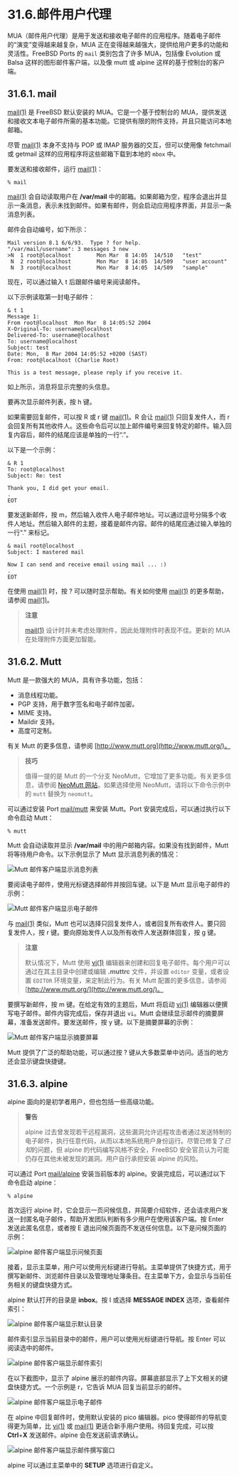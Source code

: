 # 31.6.邮件用户代理

MUA（邮件用户代理）是用于发送和接收电子邮件的应用程序。随着电子邮件的“演变”变得越来越复杂，MUA 正在变得越来越强大，提供给用户更多的功能和灵活性。FreeBSD Ports  的 `mail` 类别包含了许多 MUA，包括像 Evolution 或 Balsa 这样的图形邮件客户端，以及像 mutt 或 alpine 这样的基于控制台的客户端。

## 31.6.1. mail

[mail(1)](https://man.freebsd.org/cgi/man.cgi?query=mail&sektion=1&format=html) 是 FreeBSD 默认安装的 MUA。它是一个基于控制台的 MUA，提供发送和接收文本电子邮件所需的基本功能。它提供有限的附件支持，并且只能访问本地邮箱。

尽管 [mail(1)](https://man.freebsd.org/cgi/man.cgi?query=mail&sektion=1&format=html) 本身不支持与 POP 或 IMAP 服务器的交互，但可以使用像 fetchmail 或 getmail 这样的应用程序将这些邮箱下载到本地的 `mbox` 中。

要发送和接收邮件，运行 [mail(1)](https://man.freebsd.org/cgi/man.cgi?query=mail&sektion=1&format=html)：

```
% mail
```

[mail(1)](https://man.freebsd.org/cgi/man.cgi?query=mail&sektion=1&format=html) 会自动读取用户在 **/var/mail** 中的邮箱。如果邮箱为空，程序会退出并显示一条消息，表示未找到邮件。如果有邮件，则会启动应用程序界面，并显示一条消息列表。

邮件会自动编号，如下所示：

```
Mail version 8.1 6/6/93.  Type ? for help.
"/var/mail/username": 3 messages 3 new
>N  1 root@localhost        Mon Mar  8 14:05  14/510   "test"
 N  2 root@localhost        Mon Mar  8 14:05  14/509   "user account"
 N  3 root@localhost        Mon Mar  8 14:05  14/509   "sample"
```

现在，可以通过输入 t 后跟邮件编号来阅读邮件。

以下示例读取第一封电子邮件：

```
& t 1
Message 1:
From root@localhost  Mon Mar  8 14:05:52 2004
X-Original-To: username@localhost
Delivered-To: username@localhost
To: username@localhost
Subject: test
Date: Mon,  8 Mar 2004 14:05:52 +0200 (SAST)
From: root@localhost (Charlie Root)

This is a test message, please reply if you receive it.
```

如上所示，消息将显示完整的头信息。

要再次显示邮件列表，按 h 键。

如果需要回复邮件，可以按 R 或 r 键 [mail(1)](https://man.freebsd.org/cgi/man.cgi?query=mail&sektion=1&format=html)。R 会让 [mail(1)](https://man.freebsd.org/cgi/man.cgi?query=mail&sektion=1&format=html) 只回复发件人，而 r 会回复所有其他收件人。这些命令后可以加上邮件编号来回复特定的邮件。输入回复内容后，邮件的结尾应该是单独的一行“.”。

以下是一个示例：

```
& R 1
To: root@localhost
Subject: Re: test

Thank you, I did get your email.
.
EOT
```

要发送新邮件，按 m，然后输入收件人电子邮件地址。可以通过逗号分隔多个收件人地址。然后输入邮件的主题，接着是邮件内容。邮件的结尾应通过输入单独的一行“.” 来标记。

```
& mail root@localhost
Subject: I mastered mail

Now I can send and receive email using mail ... :)
.
EOT
```

在使用 [mail(1)](https://man.freebsd.org/cgi/man.cgi?query=mail&sektion=1&format=html) 时，按 ? 可以随时显示帮助。有关如何使用 [mail(1)](https://man.freebsd.org/cgi/man.cgi?query=mail&sektion=1&format=html) 的更多帮助，请参阅 [mail(1)](https://man.freebsd.org/cgi/man.cgi?query=mail&sektion=1&format=html)。

>**注意**
>
> [mail(1)](https://man.freebsd.org/cgi/man.cgi?query=mail&sektion=1&format=html) 设计时并未考虑处理附件，因此处理附件时表现不佳。更新的 MUA 在处理附件方面更加智能。

## 31.6.2. Mutt

Mutt 是一款强大的 MUA，具有许多功能，包括：

* 消息线程功能。
* PGP 支持，用于数字签名和电子邮件加密。
* MIME 支持。
* Maildir 支持。
* 高度可定制。

有关 Mutt 的更多信息，请参阅 [http://www.mutt.org](http://www.mutt.org/)。

>**技巧**
>
>值得一提的是 Mutt 的一个分支 NeoMutt，它增加了更多功能。有关更多信息，请参阅 [NeoMutt 网站](https://neomutt.org/about.html)。如果选择使用 NeoMutt，请将以下命令示例中的 `mutt` 替换为 `neomutt`。

可以通过安装 Port [mail/mutt](https://cgit.freebsd.org/ports/tree/mail/mutt/) 来安装 Mutt。Port 安装完成后，可以通过执行以下命令启动 Mutt：

```
% mutt
```

Mutt 会自动读取并显示 **/var/mail** 中的用户邮箱内容。如果没有找到邮件，Mutt 将等待用户命令。以下示例显示了 Mutt 显示消息列表的情况：

![Mutt 邮件客户端显示消息列表](https://docs.freebsd.org/images/books/handbook/mail/mutt1.png)

要阅读电子邮件，使用光标键选择邮件并按回车键。以下是 Mutt 显示电子邮件的示例：

![Mutt 邮件客户端显示电子邮件](https://docs.freebsd.org/images/books/handbook/mail/mutt2.png)

与 [mail(1)](https://man.freebsd.org/cgi/man.cgi?query=mail&sektion=1&format=html) 类似，Mutt 也可以选择只回复发件人，或者回复所有收件人。要只回复发件人，按 r 键。要向原始发件人以及所有收件人发送群体回复，按 g 键。

>**注意**
>
> 默认情况下，Mutt 使用 [vi(1)](https://man.freebsd.org/cgi/man.cgi?query=vi&sektion=1&format=html) 编辑器来创建和回复电子邮件。每个用户可以通过在其主目录中创建或编辑 **.muttrc** 文件，并设置 `editor` 变量，或者设置 `EDITOR` 环境变量，来定制此行为。有关 Mutt 配置的更多信息，请参阅 [http://www.mutt.org/](http://www.mutt.org/)。

要撰写新邮件，按 m 键。在给定有效的主题后，Mutt 将启动 [vi(1)](https://man.freebsd.org/cgi/man.cgi?query=vi&sektion=1&format=html) 编辑器以便撰写电子邮件。邮件内容完成后，保存并退出 `vi`。Mutt 会继续显示邮件的摘要屏幕，准备发送邮件。要发送邮件，按 y 键。以下是摘要屏幕的示例：

![Mutt 邮件客户端显示摘要屏幕](https://docs.freebsd.org/images/books/handbook/mail/mutt3.png)

Mutt 提供了广泛的帮助功能，可以通过按 ? 键从大多数菜单中访问。适当的地方还会显示键盘快捷键。

## 31.6.3. alpine

alpine 面向的是初学者用户，但也包括一些高级功能。

>**警告**
>
> alpine 过去曾发现若干远程漏洞，这些漏洞允许远程攻击者通过发送特制的电子邮件，执行任意代码，从而以本地系统用户身份运行。尽管已修复了*已知*的问题，但 alpine 的代码编写风格不安全，FreeBSD 安全官员认为可能仍存在其他未被发现的漏洞。用户自行承担安装 alpine 的风险。

可以通过 Port [mail/alpine](https://cgit.freebsd.org/ports/tree/mail/alpine/) 安装当前版本的 alpine。安装完成后，可以通过以下命令启动 alpine：

```
% alpine
```

首次运行 alpine 时，它会显示一页问候信息，并简要介绍软件，还会请求用户发送一封匿名电子邮件，帮助开发团队判断有多少用户在使用该客户端。按 Enter 发送此匿名信息，或者按 E 退出问候页面而不发送任何信息。以下是问候页面的示例：

![alpine 邮件客户端显示问候页面](https://docs.freebsd.org/images/books/handbook/mail/pine1.png)

接着，显示主菜单，用户可以使用光标键进行导航。主菜单提供了快捷方式，用于撰写新邮件、浏览邮件目录以及管理地址簿条目。在主菜单下方，会显示与当前任务相关的键盘快捷方式。

alpine 默认打开的目录是 **inbox**。按 I 或选择 **MESSAGE INDEX** 选项，查看邮件索引：

![alpine 邮件客户端显示默认目录](https://docs.freebsd.org/images/books/handbook/mail/pine2.png)

邮件索引显示当前目录中的邮件，用户可以使用光标键进行导航。按 Enter 可以阅读选中的邮件。

![alpine 邮件客户端显示邮件索引](https://docs.freebsd.org/images/books/handbook/mail/pine3.png)

在以下截图中，显示了 alpine 展示的邮件内容。屏幕底部显示了上下文相关的键盘快捷方式。一个示例是 r，它告诉 MUA 回复当前显示的邮件。

![alpine 邮件客户端显示电子邮件](https://docs.freebsd.org/images/books/handbook/mail/pine4.png)

在 alpine 中回复邮件时，使用默认安装的 pico 编辑器。pico 使得邮件的导航变得更为简单，比 [vi(1)](https://man.freebsd.org/cgi/man.cgi?query=vi&sektion=1&format=html) 或 [mail(1)](https://man.freebsd.org/cgi/man.cgi?query=mail&sektion=1&format=html) 更适合新手用户使用。待回复完成，可以按 **Ctrl**+**X** 发送邮件。alpine 会在发送前请求确认。

![alpine 邮件客户端显示邮件撰写窗口](https://docs.freebsd.org/images/books/handbook/mail/pine5.png)

alpine 可以通过主菜单中的 **SETUP** 选项进行自定义。
